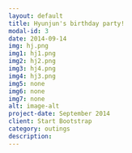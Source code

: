 ```yaml
---
layout: default
title: Hyunjun's birthday party! 
modal-id: 3
date: 2014-09-14
img: hj.png
img1: hj1.png
img2: hj2.png
img3: hj4.png
img4: hj3.png
img5: none
img6: none
img7: none
alt: image-alt
project-date: September 2014
client: Start Bootstrap
category: outings
description: 
---
```

